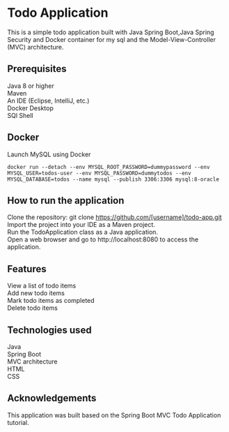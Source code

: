# Todo Application
This is a simple todo application built with Java Spring Boot,Java Spring Security and Docker container for my sql and the Model-View-Controller (MVC) architecture.

## Prerequisites
Java 8 or higher \
Maven \
An IDE (Eclipse, IntelliJ, etc.) \
Docker Desktop \
SQl Shell 


## Docker

Launch MySQL using Docker
```
docker run --detach --env MYSQL_ROOT_PASSWORD=dummypassword --env MYSQL_USER=todos-user --env MYSQL_PASSWORD=dummytodos --env MYSQL_DATABASE=todos --name mysql --publish 3306:3306 mysql:8-oracle
```

## How to run the application
Clone the repository: git clone https://github.com/[username]/todo-app.git \
Import the project into your IDE as a Maven project. \
Run the TodoApplication class as a Java application. \
Open a web browser and go to http://localhost:8080 to access the application. 

## Features
View a list of todo items \
Add new todo items \
Mark todo items as completed \
Delete todo items 

## Technologies used
Java \
Spring Boot \
MVC architecture \
HTML \
CSS 

## Acknowledgements
This application was built based on the Spring Boot MVC Todo Application tutorial.
